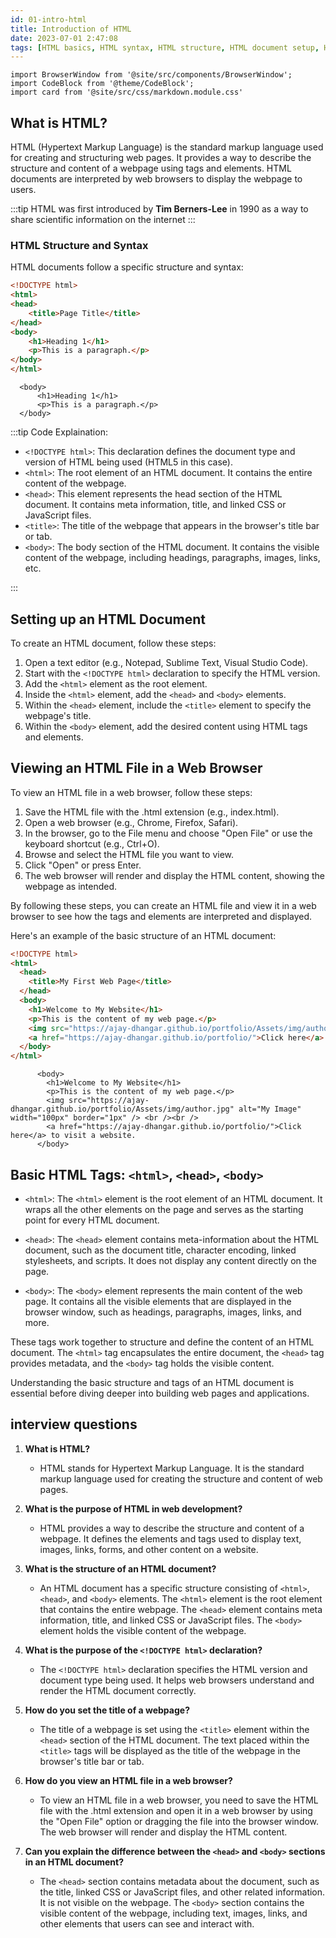 ```yaml
---
id: 01-intro-html
title: Introduction of HTML
date: 2023-07-01 2:47:08
tags: [HTML basics, HTML syntax, HTML structure, HTML document setup, HTML file viewing, TML web page structure, HTML title tag, HTML meta description tag, HTML web development introduction]
---
```


```mdx-code-block
import BrowserWindow from '@site/src/components/BrowserWindow';
import CodeBlock from '@theme/CodeBlock';
import card from '@site/src/css/markdown.module.css'
```

## What is HTML?
HTML (Hypertext Markup Language) is the standard markup language used for creating and structuring web pages. It provides a way to describe the structure and content of a webpage using tags and elements. HTML documents are interpreted by web browsers to display the webpage to users.

:::tip 
HTML was first introduced by **Tim Berners-Lee** in 1990 as a way to share scientific information on the internet
:::

### HTML Structure and Syntax
HTML documents follow a specific structure and syntax:

```html title="index.html"
<!DOCTYPE html>
<html>
<head>
    <title>Page Title</title>
</head>
<body>
    <h1>Heading 1</h1>
    <p>This is a paragraph.</p>
</body>
</html>
```

<BrowserWindow>
      
      <body>
          <h1>Heading 1</h1>
          <p>This is a paragraph.</p>
      </body>
      
 </BrowserWindow>

:::tip Code Explaination:

- `<!DOCTYPE html>`: This declaration defines the document type and version of HTML being used (HTML5 in this case).
- `<html>`: The root element of an HTML document. It contains the entire content of the webpage.
- `<head>`: This element represents the head section of the HTML document. It contains meta information, title, and linked CSS or JavaScript files.
- `<title>`: The title of the webpage that appears in the browser's title bar or tab.
- `<body>`: The body section of the HTML document. It contains the visible content of the webpage, including headings, paragraphs, images, links, etc.

:::

## Setting up an HTML Document
To create an HTML document, follow these steps:

1. Open a text editor (e.g., Notepad, Sublime Text, Visual Studio Code).
2. Start with the `<!DOCTYPE html>` declaration to specify the HTML version.
3. Add the `<html>` element as the root element.
4. Inside the `<html>` element, add the `<head>` and `<body>` elements.
5. Within the `<head>` element, include the `<title>` element to specify the webpage's title.
6. Within the `<body>` element, add the desired content using HTML tags and elements.

## Viewing an HTML File in a Web Browser
To view an HTML file in a web browser, follow these steps:

1. Save the HTML file with the .html extension (e.g., index.html).
2. Open a web browser (e.g., Chrome, Firefox, Safari).
3. In the browser, go to the File menu and choose "Open File" or use the keyboard shortcut (e.g., Ctrl+O).
4. Browse and select the HTML file you want to view.
5. Click "Open" or press Enter.
6. The web browser will render and display the HTML content, showing the webpage as intended.

By following these steps, you can create an HTML file and view it in a web browser to see how the tags and elements are interpreted and displayed.

Here's an example of the basic structure of an HTML document:

```html title="index.html"
<!DOCTYPE html>
<html>
  <head>
    <title>My First Web Page</title>
  </head>
  <body>
    <h1>Welcome to My Website</h1>
    <p>This is the content of my web page.</p>
    <img src="https://ajay-dhangar.github.io/portfolio/Assets/img/author.jpg" alt="My Image" width="100px" border="1px"> <br /><br />
    <a href="https://ajay-dhangar.github.io/portfolio/">Click here</a> to visit a website.
  </body>
</html>
```

 <BrowserWindow>
      
          <body>
            <h1>Welcome to My Website</h1>
            <p>This is the content of my web page.</p>
            <img src="https://ajay-dhangar.github.io/portfolio/Assets/img/author.jpg" alt="My Image" width="100px" border="1px" /> <br /><br />
            <a href="https://ajay-dhangar.github.io/portfolio/">Click here</a> to visit a website.
          </body>

</BrowserWindow>

## Basic HTML Tags: `<html>`, `<head>`, `<body>`

- `<html>`: The `<html>` element is the root element of an HTML document. It wraps all the other elements on the page and serves as the starting point for every HTML document.

- `<head>`: The `<head>` element contains meta-information about the HTML document, such as the document title, character encoding, linked stylesheets, and scripts. It does not display any content directly on the page.

- `<body>`: The `<body>` element represents the main content of the web page. It contains all the visible elements that are displayed in the browser window, such as headings, paragraphs, images, links, and more.

These tags work together to structure and define the content of an HTML document. The `<html>` tag encapsulates the entire document, the `<head>` tag provides metadata, and the `<body>` tag holds the visible content.

Understanding the basic structure and tags of an HTML document is essential before diving deeper into building web pages and applications.

## interview questions

1. **What is HTML?**
   - HTML stands for Hypertext Markup Language. It is the standard markup language used for creating the structure and content of web pages.

2. **What is the purpose of HTML in web development?**
   - HTML provides a way to describe the structure and content of a webpage. It defines the elements and tags used to display text, images, links, forms, and other content on a website.

3. **What is the structure of an HTML document?**
   - An HTML document has a specific structure consisting of `<html>`, `<head>`, and `<body>` elements. The `<html>` element is the root element that contains the entire webpage. The `<head>` element contains meta information, title, and linked CSS or JavaScript files. The `<body>` element holds the visible content of the webpage.

4. **What is the purpose of the `<!DOCTYPE html>` declaration?**
   - The `<!DOCTYPE html>` declaration specifies the HTML version and document type being used. It helps web browsers understand and render the HTML document correctly.

5. **How do you set the title of a webpage?**
   - The title of a webpage is set using the `<title>` element within the `<head>` section of the HTML document. The text placed within the `<title>` tags will be displayed as the title of the webpage in the browser's title bar or tab.

6. **How do you view an HTML file in a web browser?**
   - To view an HTML file in a web browser, you need to save the HTML file with the .html extension and open it in a web browser by using the "Open File" option or dragging the file into the browser window. The web browser will render and display the HTML content.

7. **Can you explain the difference between the `<head>` and `<body>` sections in an HTML document?**
   - The `<head>` section contains metadata about the document, such as the title, linked CSS or JavaScript files, and other related information. It is not visible on the webpage. The `<body>` section contains the visible content of the webpage, including text, images, links, and other elements that users can see and interact with.
 